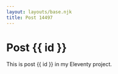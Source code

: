 ```yaml
---
layout: layouts/base.njk
title: Post 14497
---
```


# Post {{ id }}

This is post {{ id }} in my Eleventy project.
